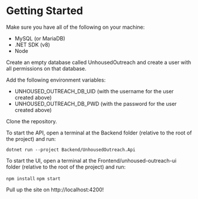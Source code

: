 # Getting Started

Make sure you have all of the following on your machine:
- MySQL (or MariaDB)
- .NET SDK (v8)
- Node

Create an empty database called UnhousedOutreach and create a user with all permissions on that database.

Add the following environment variables:
- UNHOUSED_OUTREACH_DB_UID (with the username for the user created above)
- UNHOUSED_OUTREACH_DB_PWD (with the password for the user created above)

Clone the repository.

To start the API, open a terminal at the Backend folder (relative to the root of the project) and run:

`dotnet run --project Backend/UnhousedOutreach.Api`

To start the UI, open a terminal at the Frontend/unhoused-outreach-ui folder (relative to the root of the project) and run:

`npm install`
`npm start`

Pull up the site on http://localhost:4200!
